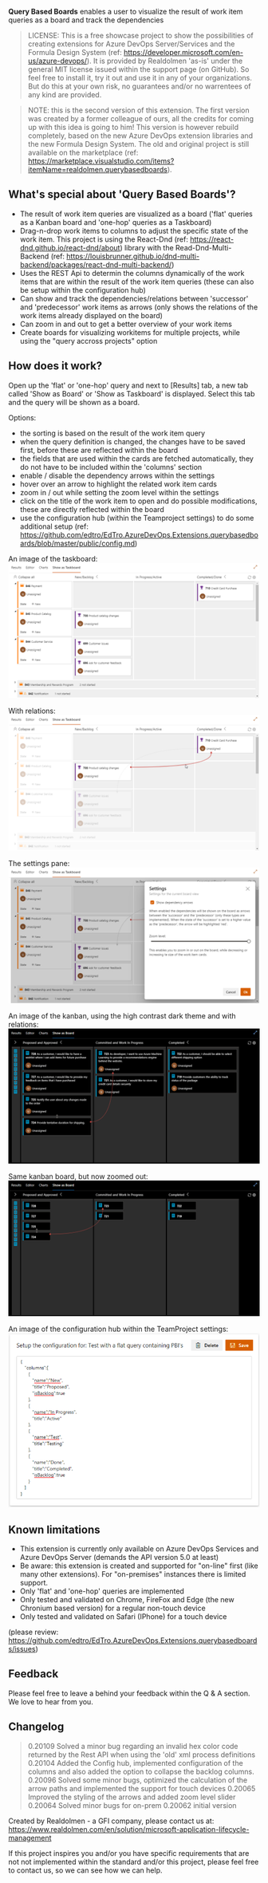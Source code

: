 **Query Based Boards** enables a user to visualize the result of work item queries as a board and track the dependencies

> LICENSE: This is a free showcase project to show the possibilities of creating extensions for Azure DevOps Server/Services and the Formula Design System (ref: https://developer.microsoft.com/en-us/azure-devops/). It is provided by Realdolmen 'as-is' under the general MIT license issued within the support page (on GitHub). So feel free to install it, try it out and use it in any of your organizations. But do this at your own risk, no guarantees and/or no warrentees of any kind are provided.

> NOTE: this is the second version of this extension. The first version was created by a former colleague of ours, all the credits for coming up with this idea is going to him! This version is however rebuild completely, based on the new Azure DevOps extension libraries and the new Formula Design System. The old and original project is still available on the marketplace (ref: https://marketplace.visualstudio.com/items?itemName=realdolmen.querybasedboards).

## What's special about 'Query Based Boards'? 
* The result of work item queries are visualized as a board ('flat' queries as a Kanban board and 'one-hop' queries as a Taskboard)
* Drag-n-drop work items to columns to adjust the specific state of the work item. This project is using the React-Dnd (ref: https://react-dnd.github.io/react-dnd/about) library with the Read-Dnd-Multi-Backend (ref: https://louisbrunner.github.io/dnd-multi-backend/packages/react-dnd-multi-backend/)
* Uses the REST Api to determin the columns dynamically of the work items that are within the result of the work item queries (these can also be setup within the configuration hub)
* Can show and track the dependencies/relations between 'successor' and 'predecessor' work items as arrows (only shows the relations of the work items already displayed on the board)
* Can zoom in and out to get a better overview of your work items
* Create boards for visualizing workitems for multiple projects, while using the "query accross projects" option

## How does it work?
Open up the 'flat' or 'one-hop' query and next to [Results] tab, a new tab called 'Show as Board' or 'Show as Taskboard' is displayed. Select this tab and the query will be shown as a board.

Options:
* the sorting is based on the result of the work item query
* when the query definition is changed, the changes have to be saved first, before these are reflected within the board
* the fields that are used within the cards are fetched automatically, they do not have to be included within the 'columns' section
* enable / disable the dependency arrows within the settings
* hover over an arrow to highlight the related work item cards
* zoom in / out while setting the zoom level within the settings
* click on the title of the work item to open and do possible modifications, these are directly reflected within the board
* use the configuration hub (within the Teamproject settings) to do some additional setup (ref: https://github.com/edtro/EdTro.AzureDevOps.Extensions.querybasedboards/blob/master/public/config.md)

An image of the taskboard:
![screenshot](img/taskboard.png)
<br/>

With relations:
![screenshot](img/taskboard-arrows.png)
<br/>

The settings pane:
![screenshot](img/taskboard-settings.png)
<br/>

An image of the kanban, using the high contrast dark theme and with relations:
![screenshot](img/kanban.png)
<br/>

Same kanban board, but now zoomed out:
![screenshot](img/kanban-zoom.png)
<br/>

An image of the configuration hub within the TeamProject settings:
![screenshot](img/config.png)
<br/>

## Known limitations
* This extension is currently only available on Azure DevOps Services and Azure DevOps Server (demands the API version 5.0 at least)
* Be aware: this extension is created and supported for "on-line" first (like many other extensions). For "on-premises" instances there is limited support.
* Only 'flat' and 'one-hop' queries are implemented
* Only tested and validated on Chrome, FireFox and Edge (the new Chronium based version) for a regular non-touch device
* Only tested and validated on Safari (IPhone) for a touch device

(please review: https://github.com/edtro/EdTro.AzureDevOps.Extensions.querybasedboards/issues)

## Feedback
Please feel free to leave a behind your feedback within the Q & A section. We love to hear from you. 

## Changelog
> 0.20109
> Solved a minor bug regarding an invalid hex color code returned by the Rest API when using the 'old' xml process definitions
> 0.20104
> Added the Config hub, implemented configuration of the columns and also added the option to collapse the backlog columns.
> 0.20096 
> Solved some minor bugs, optimized the calculation of the arrow paths and implemented the support for touch devices
> 0.20065
> Improved the styling of the arrows and added zoom level slider
> 0.20064
> Solved minor bugs for on-prem
> 0.20062 
> initial version

Created by Realdolmen - a GFI company, please contact us at: https://www.realdolmen.com/en/solution/microsoft-application-lifecycle-management

If this project inspires you and/or you have specific requirements that are not not implemented within the standard and/or this project, please feel free to contact us, so we can see how we can help.
